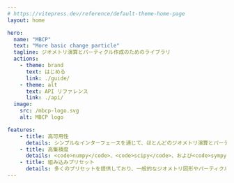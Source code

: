 ```yaml
---
# https://vitepress.dev/reference/default-theme-home-page
layout: home

hero:
  name: "MBCP"
  text: "More basic change particle"
  tagline: ジオメトリ演算とパーティクル作成のためのライブラリ
  actions:
    - theme: brand
      text: はじめる
      link: ./guide/
    - theme: alt
      text: API リファレンス
      link: ./api/
  image:
    src: /mbcp-logo.svg
    alt: MBCP logo

features:
    - title: 高可用性
      details: シンプルなインターフェースを通じて、ほとんどのジオメトリ演算とパーティクル作成のニーズを実現しました
    - title: 高集積度
      details: <code>numpy</code>、<code>scipy</code>、および<code>sympy</code>をラップして統合し、Geogebraを使用するように簡単にスクリプトを作成できます
    - title: 組み込みプリセット
      details: 多くのプリセットを提供しており、一般的なジオメトリ図形やパーティクル効果など、迅速に作成できます
---
```


